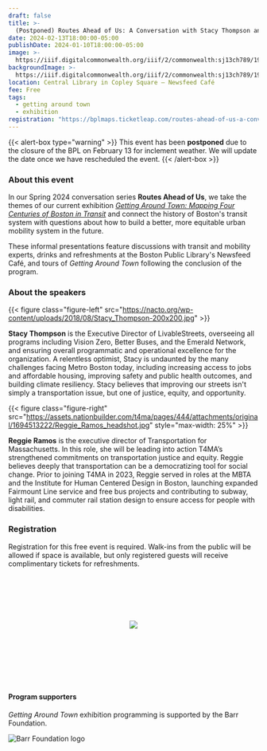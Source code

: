 ```yaml
---
draft: false
title: >-
  (Postponed) Routes Ahead of Us: A Conversation with Stacy Thompson and Reggie Ramos
date: 2024-02-13T18:00:00-05:00
publishDate: 2024-01-10T18:00:00-05:00
image: >-
  https://iiif.digitalcommonwealth.org/iiif/2/commonwealth:sj13ch789/1916,1264,4032,1722/,1200/0/default.jpg
backgroundImage: >-
  https://iiif.digitalcommonwealth.org/iiif/2/commonwealth:sj13ch789/1916,1264,4032,1722/,1200/0/default.jpg
location: Central Library in Copley Square – Newsfeed Café
fee: Free
tags:
  - getting around town
  - exhibition
registration: "https://bplmaps.ticketleap.com/routes-ahead-of-us-a-conversation-thompson-ramos/"
---
```


{{< alert-box type="warning" >}} This event has been **postponed** due to the closure of the BPL on February 13 for inclement weather. We will update the date once we have rescheduled the event. {{< /alert-box >}}


### About this event

In our Spring 2024 conversation series **Routes Ahead of Us**, we take the themes of our current exhibition [*Getting Around Town: Mapping Four Centuries of Boston in Transit*](https://www.leventhalmap.org/digital-exhibitions/getting-around-town/) and connect the history of Boston's transit system with questions about how to build a better, more equitable urban mobility system in the future.

These informal presentations feature discussions with transit and mobility experts, drinks and refreshments at the Boston Public Library's Newsfeed Café, and tours of _Getting Around Town_ following the conclusion of the program.

### About the speakers

{{< figure class="figure-left" src="https://nacto.org/wp-content/uploads/2018/08/Stacy_Thompson-200x200.jpg" >}}


**Stacy Thompson** is the Executive Director of LivableStreets, overseeing all programs including Vision Zero, Better Buses, and the Emerald Network, and ensuring overall programmatic and operational excellence for the organization. A relentless optimist, Stacy is undaunted by the many challenges facing Metro Boston today, including increasing access to jobs and affordable housing, improving safety and public health outcomes, and building climate resiliency. Stacy believes that improving our streets isn't simply a transportation issue, but one of justice, equity, and opportunity.

<div style="max-height:200px;">

{{< figure class="figure-right" src="https://assets.nationbuilder.com/t4ma/pages/444/attachments/original/1694513222/Reggie_Ramos_headshot.jpg" style="max-width: 25%" >}}

</div>


**Reggie Ramos** is the executive director of Transportation for Massachusetts. In this role, she will be leading into action T4MA’s strengthened commitments on transportation justice and equity. Reggie believes deeply that transportation can be a democratizing tool for social change. Prior to joining T4MA in 2023, Reggie served in roles at the MBTA and the Institute for Human Centered Design in Boston, launching expanded Fairmount Line service and free bus projects and contributing to subway, light rail, and commuter rail station design to ensure access for people with disabilities.



### Registration

Registration for this free event is required. Walk-ins from the public will be allowed if space is available, but only registered guests will receive complimentary tickets for refreshments.

<link href="https://widgets.ticketleap.com/v2/widget.css" media="screen" rel="stylesheet" type="text/css" /><script src="https://widgets.ticketleap.com/v2/widget.js" type="text/javascript"></script><div id="tl-widget-wrapper-62992838-9f22-4692-8557-7a4f0435e66f"><script type="text/javascript">tl_widget.update_widget("https://bplmaps.ticketleap.com/widget/v2/", "62992838-9f22-4692-8557-7a4f0435e66f", "events=routes-ahead-of-us-a-conversation-thompson-ramos&accent_color=#054571");</script><!--[if IE 6]><div style="display:none"><![endif]--><div style="width: 100%; display: table; height: 200px;"><div style="display: table-cell; vertical-align: middle; text-align: center;"><img src="https://widgets.ticketleap.com/v2/loading.gif" /></div></div><!--[if IE 6]></div><![endif]--></div><input type="hidden" id="tl-affiliate-url-62992838-9f22-4692-8557-7a4f0435e66f" name="tl-affiliate-url-62992838-9f22-4692-8557-7a4f0435e66f" value="https://www.ticketleap.com/solutions/sell-tickets-online?rc=WIDGET-STO"><input type="hidden" id="tl-show-event-name-62992838-9f22-4692-8557-7a4f0435e66f" name="tl-show-event-name-62992838-9f22-4692-8557-7a4f0435e66f" value="true"><input type="hidden" id="tl-show-event-location-62992838-9f22-4692-8557-7a4f0435e66f" name="tl-show-event-location-62992838-9f22-4692-8557-7a4f0435e66f" value="true"><input type="hidden" id="tl-show-event-dates-62992838-9f22-4692-8557-7a4f0435e66f" name="tl-show-event-dates-62992838-9f22-4692-8557-7a4f0435e66f" value="true">
<br>


#### Program supporters

_Getting Around Town_ exhibition programming is supported by the Barr Foundation.

![Barr Foundation logo](https://barrfdn-prod.s3.amazonaws.com/image/3394/crop_preview.jpg?1600189547)
